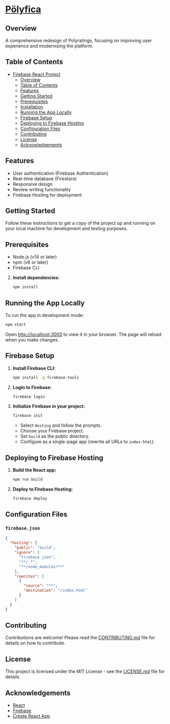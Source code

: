 # <a href="https://profh-2298e.web.app/">Pölyfica</a>

## Overview
A comprehensive redesign of Polyratings, focusing on improving user experience and modernizing the platform.

## Table of Contents
- [Firebase React Project](#firebase-react-project)
  - [Overview](#overview)
  - [Table of Contents](#table-of-contents)
  - [Features](#features)
  - [Getting Started](#getting-started)
  - [Prerequisites](#prerequisites)
  - [Installation](#installation)
  - [Running the App Locally](#running-the-app-locally)
  - [Firebase Setup](#firebase-setup)
  - [Deploying to Firebase Hosting](#deploying-to-firebase-hosting)
  - [Configuration Files](#configuration-files)
  - [Contributing](#contributing)
  - [License](#license)
  - [Acknowledgements](#acknowledgements)

## Features
- User authentication (Firebase Authentication)
- Real-time database (Firestore)
- Responsive design
- Review writing functionality
- Firebase Hosting for deployment

## Getting Started
Follow these instructions to get a copy of the project up and running on your local machine for development and testing purposes.

## Prerequisites
- Node.js (v14 or later)
- npm (v6 or later)
- Firebase CLI

2. **Install dependencies:**
   ```bash
   npm install
   ```

## Running the App Locally
To run the app in development mode:
```bash
npm start
```
Open [http://localhost:3000](http://localhost:3000) to view it in your browser. The page will reload when you make changes.

## Firebase Setup
1. **Install Firebase CLI:**
   ```bash
   npm install -g firebase-tools
   ```

2. **Login to Firebase:**
   ```bash
   firebase login
   ```

3. **Initialize Firebase in your project:**
   ```bash
   firebase init
   ```
   - Select `Hosting` and follow the prompts.
   - Choose your Firebase project.
   - Set `build` as the public directory.
   - Configure as a single-page app (rewrite all URLs to `index.html`).

## Deploying to Firebase Hosting
1. **Build the React app:**
   ```bash
   npm run build
   ```

2. **Deploy to Firebase Hosting:**
   ```bash
   firebase deploy
   ```

## Configuration Files

### `firebase.json`
```json
{
  "hosting": {
    "public": "build",
    "ignore": [
      "firebase.json",
      "**/.*",
      "**/node_modules/**"
    ],
    "rewrites": [
      {
        "source": "**",
        "destination": "/index.html"
      }
    ]
  }
}
```

## Contributing
Contributions are welcome! Please read the [CONTRIBUTING.md](CONTRIBUTING.md) file for details on how to contribute.

## License
This project is licensed under the MIT License - see the [LICENSE.md](LICENSE.md) file for details.

## Acknowledgements
- [React](https://reactjs.org/)
- [Firebase](https://firebase.google.com/)
- [Create React App](https://github.com/facebook/create-react-app)
